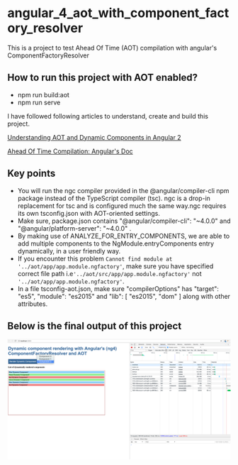 # angular_4_aot_with_component_factory_resolver
This is a project to test Ahead Of Time (AOT) compilation with angular's ComponentFactoryResolver

## How to run this project with AOT enabled?
- npm run build:aot
- npm run serve

I have followed following articles to understand, create and build this project.


[Understanding AOT and Dynamic Components in Angular 2](https://www.ag-grid.com/ag-grid-angular-aot-dynamic-components/)

[Ahead Of Time Compilation: Angular's Doc](https://angular.io/guide/aot-compiler)

## Key points
- You will run the ngc compiler provided in the @angular/compiler-cli npm package instead of the TypeScript compiler (tsc).
 ngc is a drop-in replacement for tsc and is configured much the same way.ngc requires its own tsconfig.json with AOT-oriented settings.
 - Make sure, package.json contains "@angular/compiler-cli": "~4.0.0" and "@angular/platform-server": "~4.0.0" .
- By making use of ANALYZE_FOR_ENTRY_COMPONENTS, we are able to add multiple components to the NgModule.entryComponents entry dynamically, in a user friendly way.
- If you encounter this problem `Cannot find module at '../aot/app/app.module.ngfactory'`, make sure you have specified correct file path i.e`'../aot/src/app/app.module.ngfactory'` not `'../aot/app/app.module.ngfactory'`.
- In a file tsconfig-aot.json, make sure "compilerOptions" has "target": "es5",
    "module": "es2015" and "lib": [
      "es2015",
      "dom"
    ] along with other attributes.

## Below is the final output of this project
![(AOT) compilation with angular's ComponentFactoryResolver](final_output/angular_4_aot_with_component_factory_resolver.png)
